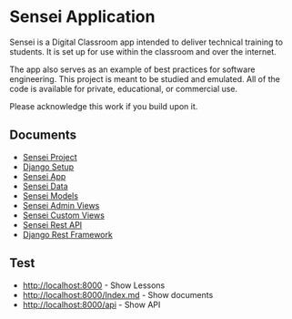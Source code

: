 # Sensei Application

Sensei is a Digital Classroom app intended to deliver technical training to students.  It is
set up for use within the classroom and over the internet.

The app also serves as an example of best practices for software engineering. This project is
meant to be studied and emulated.  All of the code is available for private, educational, or 
commercial use.

Please acknowledge this work if you build upon it.


## Documents

* [Sensei Project](Project.md)
* [Django Setup](DjangoContext.md)
* [Sensei App](App.md)
* [Sensei Data](Data.md)
* [Sensei Models](Models.md)
* [Sensei Admin Views](Admin.md)
* [Sensei Custom Views](Views.md)
* [Sensei Rest API](RestApi.md)
* [Django Rest Framework](Django-Rest.md)


## Test

* [http://localhost:8000](http://localhost:8000) - Show Lessons
* [http://localhost:8000/Index.md](http://localhost:8000/Index.md) - Show documents
* [http://localhost:8000/api](http://localhost:8000/api/) - Show API
